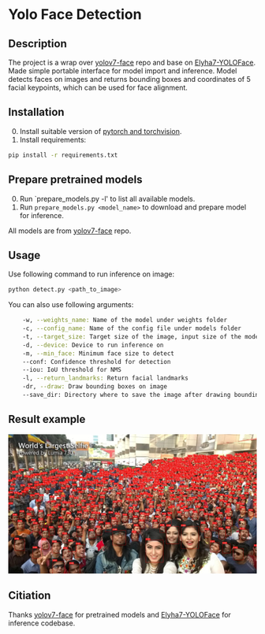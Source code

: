 # Yolo Face Detection

## Description
The project is a wrap over [yolov7-face](https://github.com/derronqi/yolov7-face) repo and base on [Elyha7-YOLOFace](https://github.com/elyha7/yoloface). Made simple portable interface for model import and inference. Model detects faces on images and returns bounding boxes and coordinates of 5 facial keypoints, which can be used for face alignment.

## Installation
0. Install suitable version of [pytorch and torchvision](https://pytorch.org/get-started/locally/).
1. Install requirements:
```bash
pip install -r requirements.txt
```

## Prepare pretrained models
0. Run `prepare_models.py -l' to list all available models.
1. Run `prepare_models.py <model_name>` to download and prepare model for inference.

All models are from [yolov7-face](https://github.com/derronqi/yolov7-face) repo.

## Usage
Use following command to run inference on image:
```bash
python detect.py <path_to_image>
```

You can also use following arguments:
```bash
    -w, --weights_name: Name of the model under weights folder
    -c, --config_name: Name of the config file under models folder
    -t, --target_size: Target size of the image, input size of the model
    -d, --device: Device to run inference on
    -m, --min_face: Minimum face size to detect
    --conf: Confidence threshold for detection
    --iou: IoU threshold for NMS
    -l, --return_landmarks: Return facial landmarks
    -dr, --draw: Draw bounding boxes on image
    --save_dir: Directory where to save the image after drawing bounding boxes
```

## Result example
<img src="./results/test.jpg" width="600"/>

## Citiation
Thanks [yolov7-face](https://github.com/derronqi/yolov7-face) for pretrained models and [Elyha7-YOLOFace](https://github.com/elyha7/yoloface) for inference codebase.
